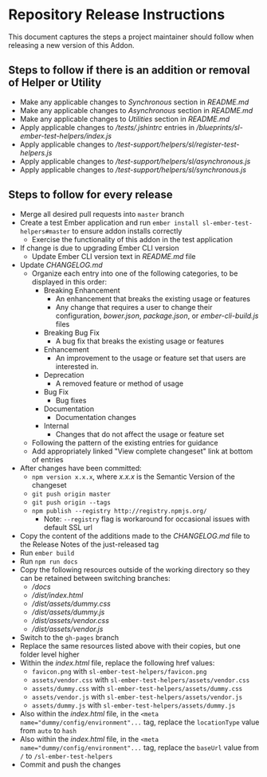 # Repository Release Instructions

This document captures the steps a project maintainer should follow when releasing a new version of this Addon.

## Steps to follow if there is an addition or removal of Helper or Utility

* Make any applicable changes to *Synchronous* section in *README.md*
* Make any applicable changes to *Asynchronous* section in *README.md*
* Make any applicable changes to *Utilities* section in *README.md*
* Apply applicable changes to */tests/.jshintrc* entries in */blueprints/sl-ember-test-helpers/index.js*
* Apply applicable changes to */test-support/helpers/sl/register-test-helpers.js*
* Apply applicable changes to */test-support/helpers/sl/asynchronous.js*
* Apply applicable changes to */test-support/helpers/sl/synchronous.js*


## Steps to follow for every release

* Merge all desired pull requests into `master` branch
* Create a test Ember application and run `ember install sl-ember-test-helpers#master` to ensure addon installs correctly
    * Exercise the functionality of this addon in the test application
* If change is due to upgrading Ember CLI version
    * Update Ember CLI version text in *README.md* file
* Update *CHANGELOG.md*
    * Organize each entry into one of the following categories, to be displayed in this order:
        * Breaking Enhancement
            * An enhancement that breaks the existing usage or features
            * Any change that requires a user to change their configuration, *bower.json*, *package.json*, or *ember-cli-build.js* files
        * Breaking Bug Fix
            * A bug fix that breaks the existing usage or features
        * Enhancement
            * An improvement to the usage or feature set that users are interested in.
        * Deprecation
            * A removed feature or method of usage
        * Bug Fix
            * Bug fixes
        * Documentation
            * Documentation changes
        * Internal
            * Changes that do not affect the usage or feature set
    * Following the pattern of the existing entries for guidance
    * Add appropriately linked "View complete changeset" link at bottom of entries
* After changes have been committed:
    * `npm version x.x.x`, where *x.x.x* is the Semantic Version of the changeset
    * `git push origin master`
    * `git push origin --tags`
    * `npm publish --registry http://registry.npmjs.org/`
        * Note: `--registry` flag is workaround for occasional issues with default SSL url
* Copy the content of the additions made to the *CHANGELOG.md* file to the Release Notes of the just-released tag
* Run `ember build`
* Run `npm run docs`
* Copy the following resources outside of the working directory so they can be retained between switching branches:
    * */docs*
    * */dist/index.html*
    * */dist/assets/dummy.css*
    * */dist/assets/dummy.js*
    * */dist/assets/vendor.css*
    * */dist/assets/vendor.js*
* Switch to the `gh-pages` branch
* Replace the same resources listed above with their copies, but one folder level higher
* Within the *index.html* file, replace the following href values:
    * `favicon.png` with `sl-ember-test-helpers/favicon.png`
    * `assets/vendor.css` with `sl-ember-test-helpers/assets/vendor.css`
    * `assets/dummy.css` with `sl-ember-test-helpers/assets/dummy.css`
    * `assets/vendor.js` with `sl-ember-test-helpers/assets/vendor.js`
    * `assets/dummy.js` with `sl-ember-test-helpers/assets/dummy.js`
* Also within the *index.html* file, in the `<meta name="dummy/config/environment"...` tag, replace the `locationType` value from `auto` to `hash`
* Also within the *index.html* file, in the `<meta name="dummy/config/environment"...` tag, replace the `baseUrl` value from `/` to `/sl-ember-test-helpers`
* Commit and push the changes
